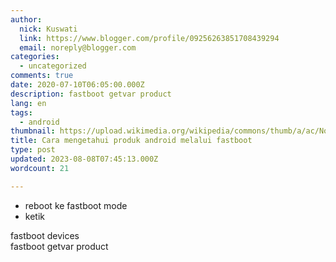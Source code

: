 ```yaml
---
author:
  nick: Kuswati
  link: https://www.blogger.com/profile/09256263851708439294
  email: noreply@blogger.com
categories:
  - uncategorized
comments: true
date: 2020-07-10T06:05:00.000Z
description: fastboot getvar product
lang: en
tags:
  - android
thumbnail: https://upload.wikimedia.org/wikipedia/commons/thumb/a/ac/No_image_available.svg/2048px-No_image_available.svg.png
title: Cara mengetahui produk android melalui fastboot
type: post
updated: 2023-08-08T07:45:13.000Z
wordcount: 21

---
```


<ul style="text-align: left;"><li>reboot ke fastboot mode</li><li>ketik</li></ul>fastboot devices<div>fastboot getvar product</div>